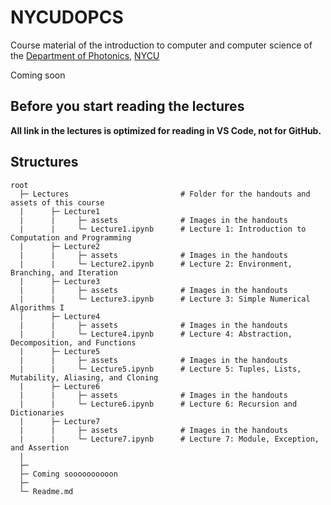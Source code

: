 # NYCUDOPCS
 Course material of the introduction to computer and computer science of the <a href="https://dop.nycu.edu.tw/ch/index.html">Department of Photonics</a>, <a href="https://www.nycu.edu.tw/">NYCU</a>


Coming soon

## Before you start reading the lectures

**All link in the lectures is optimized for reading in VS Code, not for GitHub.**


## Structures

```
root
  ├─ Lectures                         # Folder for the handouts and assets of this course
  |      ├─ Lecture1
  |      |     ├─ assets              # Images in the handouts
  |      |     └─ Lecture1.ipynb      # Lecture 1: Introduction to Computation and Programming
  |      ├─ Lecture2
  |      |     ├─ assets              # Images in the handouts
  |      |     └─ Lecture2.ipynb      # Lecture 2: Environment, Branching, and Iteration
  |      ├─ Lecture3
  |      |     ├─ assets              # Images in the handouts
  |      |     └─ Lecture3.ipynb      # Lecture 3: Simple Numerical Algorithms I
  |      ├─ Lecture4
  |      |     ├─ assets              # Images in the handouts
  |      |     └─ Lecture4.ipynb      # Lecture 4: Abstraction, Decomposition, and Functions
  |      ├─ Lecture5
  |      |     ├─ assets              # Images in the handouts
  |      |     └─ Lecture5.ipynb      # Lecture 5: Tuples, Lists, Mutability, Aliasing, and Cloning
  |      ├─ Lecture6
  |      |     ├─ assets              # Images in the handouts
  |      |     └─ Lecture6.ipynb      # Lecture 6: Recursion and Dictionaries
  |      ├─ Lecture7
  |      |     ├─ assets              # Images in the handouts
  |      |     └─ Lecture7.ipynb      # Lecture 7: Module, Exception, and Assertion
  | 
  ├─ 
  ├─ Coming soooooooooon
  ├─ 
  └─ Readme.md 
```

